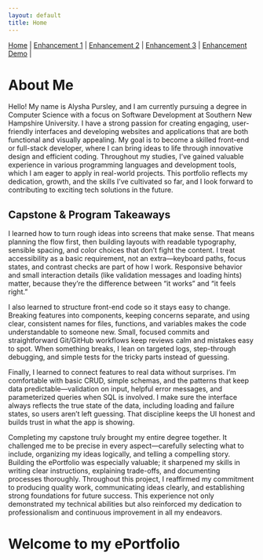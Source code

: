 ```yaml
---
layout: default
title: Home
---
```


<!-- Simple nav -->
<nav style="margin-bottom: 20px;">
  <a href="./index.html">Home</a> |
  <a href="./enhancement-1.md">Enhancement 1</a> |
  <a href="./enhancement-2.md">Enhancement 2</a> |
  <a href="./enhancement-3.md">Enhancement 3</a> |
   <a href="https://corner-grocer-alyshaspradlin.replit.app">Enhancement Demo</a> |
  </nav>
<link rel="preconnect" href="https://fonts.googleapis.com">
<link rel="preconnect" href="https://fonts.gstatic.com" crossorigin>
<link href="https://fonts.googleapis.com/css2?family=Cascadia+Code:ital,wght@0,200..700;1,200..700&family=Cascadia+Mono:ital,wght@0,200..700;1,200..700&family=DotGothic16&family=Fira+Code:wght@300..700&family=Handjet:wght@100..900&family=Jersey+15&family=Jersey+20&family=Jersey+25&family=Pixelify+Sans:wght@400..700&family=Press+Start+2P&family=Share+Tech&family=Share+Tech+Mono&family=Silkscreen:wght@400;700&family=VT323&display=swap" rel="stylesheet">

# About Me
Hello! My name is Alysha Pursley, and I am currently pursuing a degree in Computer Science with a focus on Software Development at Southern New Hampshire University. I have a strong passion for creating engaging, user-friendly interfaces and developing websites and applications that are both functional and visually appealing. My goal is to become a skilled front-end or full-stack developer, where I can bring ideas to life through innovative design and efficient coding. Throughout my studies, I’ve gained valuable experience in various programming languages and development tools, which I am eager to apply in real-world projects. This portfolio reflects my dedication, growth, and the skills I’ve cultivated so far, and I look forward to contributing to exciting tech solutions in the future.

## Capstone & Program Takeaways
I learned how to turn rough ideas into screens that make sense. That means planning the flow first, then building layouts with readable typography, sensible spacing, and color choices that don’t fight the content. I treat accessibility as a basic requirement, not an extra—keyboard paths, focus states, and contrast checks are part of how I work. Responsive behavior and small interaction details (like validation messages and loading hints) matter, because they’re the difference between “it works” and “it feels right.”

I also learned to structure front-end code so it stays easy to change. Breaking features into components, keeping concerns separate, and using clear, consistent names for files, functions, and variables makes the code understandable to someone new. Small, focused commits and straightforward Git/GitHub workflows keep reviews calm and mistakes easy to spot. When something breaks, I lean on targeted logs, step-through debugging, and simple tests for the tricky parts instead of guessing.

Finally, I learned to connect features to real data without surprises. I’m comfortable with basic CRUD, simple schemas, and the patterns that keep data predictable—validation on input, helpful error messages, and parameterized queries when SQL is involved. I make sure the interface always reflects the true state of the data, including loading and failure states, so users aren’t left guessing. That discipline keeps the UI honest and builds trust in what the app is showing.

Completing my capstone truly brought my entire degree together. It challenged me to be precise in every aspect—carefully selecting what to include, organizing my ideas logically, and telling a compelling story. Building the ePortfolio was especially valuable; it sharpened my skills in writing clear instructions, explaining trade-offs, and documenting processes thoroughly. Throughout this project, I reaffirmed my commitment to producing quality work, communicating ideas clearly, and establishing strong foundations for future success. This experience not only demonstrated my technical abilities but also reinforced my dedication to professionalism and continuous improvement in all my endeavors.


<!-- Typed header -->
<h1 id="typed-header">Welcome to my ePortfolio</h1>


<script>
document.addEventListener("DOMContentLoaded", function () {
  const el = document.getElementById("typed-header");
  const text = el.textContent.trim();
  el.textContent = "";
  let i = 0;

  function type() {
    el.textContent = text.slice(0, i++);
    if (i <= text.length) {
      setTimeout(type, 50); // speed (ms per char)
    }
  }

  type();
});
</script>
